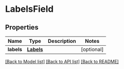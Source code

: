 # LabelsField

## Properties
Name | Type | Description | Notes
------------ | ------------- | ------------- | -------------
**labels** | [**Labels**](Labels.md) |  | [optional] 

[[Back to Model list]](../README.md#documentation-for-models) [[Back to API list]](../README.md#documentation-for-api-endpoints) [[Back to README]](../README.md)

